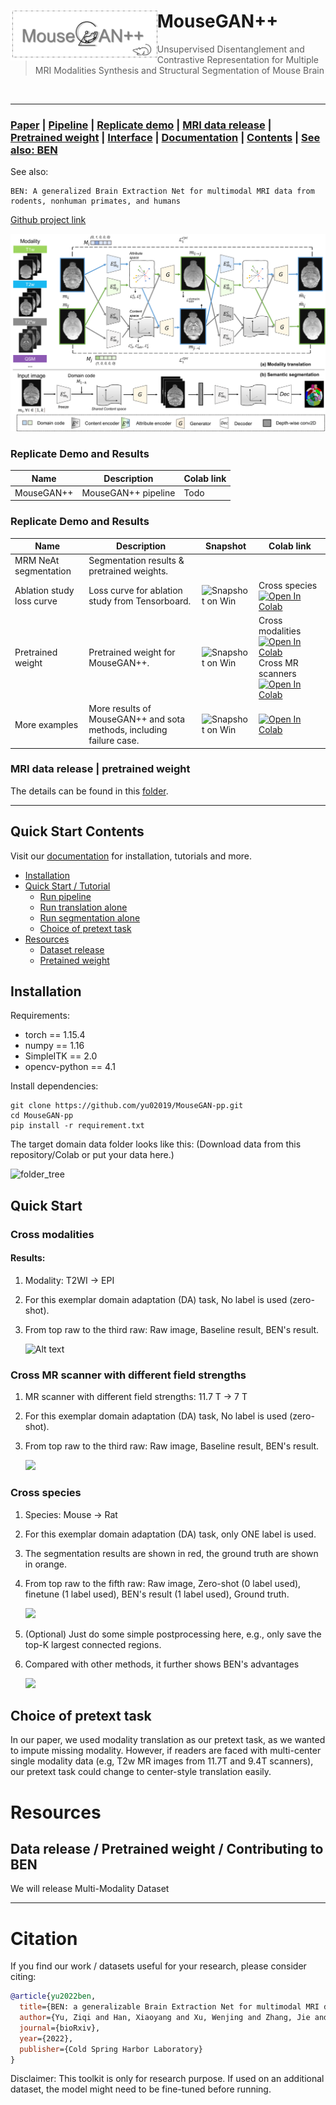<div>
<img src="fig/logo.png" align="left" style="margin: 10 10 10 10;" height="80px">
	<h1> MouseGAN++ </h1>
<blockquote> Unsupervised Disentanglement and Contrastive Representation for Multiple MRI Modalities Synthesis and Structural Segmentation of Mouse Brain
</blockquote>
</div>
<br />

<hr />


### [Paper](todo) | [Pipeline](todo)  | [Replicate demo](#replicate-demo) | [MRI data release](#dataset_release) | [Pretrained weight](/dataset_release) | [Interface](todo)  | [Documentation](todo)  | [Contents](#Quick-Start-Contents) | [See also: BEN]()

See also: 
```
BEN: A generalized Brain Extraction Net for multimodal MRI data from rodents, nonhuman primates, and humans
```
[Github project link](https://github.com/yu02019/BEN)

![](fig/MouseGAN-pp-workflow.png)



[//]: # (## Overview)

[//]: # (🚀 Quick start to use BEN or replicate our experiments in 5 minutes!)

### Replicate Demo and Results


| Name       | Description         | Colab link |
|------------|---------------------|------------|
| MouseGAN++ | MouseGAN++ pipeline | Todo       |


### Replicate Demo and Results
 

| Name                      | Description                                                          | Snapshot                                                                                                  | Colab link                                                                                                                                                                                                                                                                                                                                                                       |
|---------------------------|----------------------------------------------------------------------|-----------------------------------------------------------------------------------------------------------|----------------------------------------------------------------------------------------------------------------------------------------------------------------------------------------------------------------------------------------------------------------------------------------------------------------------------------------------------------------------------------|
| MRM NeAt segmentation     | Segmentation results & pretrained weights.                           |
| Ablation study loss curve | Loss curve for ablation study from Tensorboard.                      | <img src="./fig/cross-species-post.png" width = "150" height = "74" alt="Snapshot on Win" align=center /> | Cross species [![Open In Colab](https://colab.research.google.com/assets/colab-badge.svg)](https://colab.research.google.com/drive/1qsBg-_6NxVFUJCk0tbTyQ7vY8_FLnrc9?usp=sharing)                                                                                                                                                                                                |
| Pretrained weight         | Pretrained weight for MouseGAN++.                                    | <img src="./fig/cross-field.png" width = "150" height = "74" alt="Snapshot on Win" align=center />        | Cross modalities [![Open In Colab](https://colab.research.google.com/assets/colab-badge.svg)](https://colab.research.google.com/drive/14NWqdbkpsdt0cS4-SLCvcDmHLU05UlmV?usp=sharing) <br/> Cross MR scanners [![Open In Colab](https://colab.research.google.com/assets/colab-badge.svg)](https://colab.research.google.com/drive/1xrREREKEs0HvDvhxA0sGCLsIdAFNLd2w?usp=sharing) |
| More examples             | More results of MouseGAN++ and sota methods, including failure case. | <img src="./fig/Fig4.png" width = "150" height = "74" alt="Snapshot on Win" align=center />               | [![Open In Colab](https://colab.research.google.com/assets/colab-badge.svg)](https://colab.research.google.com/drive/1HgHgqli-mVuIj9QolJ85KEB8LJcgN5qh?usp=sharing)                                                                                                                                                                                                              |

 


### MRI data release | pretrained weight

The details can be found in this [folder](/dataset_release).



---
## Quick Start Contents

Visit our [documentation](todo) for installation, tutorials and more.

* [Installation](#installation)
* [Quick Start / Tutorial](#quick-start)
    + [Run pipeline](#run-pipeline)
    + [Run translation alone](#run-translation-alone)
    + [Run segmentation alone](#run-segmentation-alone)  
    + [Choice of pretext task](#choice-of-pretext-task)
* [Resources](#resources)
  * [Dataset release](/dataset_release)
  * [Pretained weight](/dataset_release)



## Installation

[//]: # (An Nvidia GPU is needed for faster inference &#40;less than 1 sec/scan on 1080ti gpu&#41;.)

Requirements:

* torch == 1.15.4
* numpy == 1.16
* SimpleITK == 2.0
* opencv-python == 4.1

[//]: # (* scikit-image == 0.16.2)


Install dependencies:


```shell
git clone https://github.com/yu02019/MouseGAN-pp.git
cd MouseGAN-pp
pip install -r requirement.txt
```

The target domain data folder looks like this: (Download data from this repository/Colab or put your data here.)

<img src="./fig/folder_tree.png" width = "320" height = "230" alt="folder_tree" align=center/>

## Quick Start

### Cross modalities

#### Results:

1. Modality: T2WI -> EPI
2. For this exemplar domain adaptation (DA) task, No label is used (zero-shot).
3. From top raw to the third raw: Raw image, Baseline result, BEN's result.

   ![Alt text](fig/cross-modality.png "fig.1")

### Cross MR scanner with different field strengths

1. MR scanner with different field strengths: 11.7 T -> 7 T
2. For this exemplar domain adaptation (DA) task, No label is used (zero-shot).
3. From top raw to the third raw: Raw image, Baseline result, BEN's result.

   ![](fig/cross-field.png)

### Cross species

1. Species: Mouse -> Rat
2. For this exemplar domain adaptation (DA) task, only ONE label is used.
3. The segmentation results are shown in red, the ground truth are shown in orange.
4. From top raw to the fifth raw: Raw image, Zero-shot (0 label used), finetune (1 label used), BEN's result (1 label
   used), Ground truth.

   ![](fig/cross-species.png)

5. (Optional) Just do some simple postprocessing here, e.g., only save the top-K largest connected regions.
6. Compared with other methods, it further shows BEN's advantages

   ![](fig/cross-species-post.png)

## Choice of pretext task

In our paper, we used modality translation as our pretext task, as we wanted to impute missing modality. However, if readers are faced with multi-center single modality data (e.g, T2w MR images from 11.7T and 9.4T scanners), our pretext task could change to center-style translation easily.



# Resources


## Data release / Pretrained weight / Contributing to BEN

[//]: # (The details can be found in this [folder]&#40;/dataset_release&#41;.)

We will release Multi-Modality Dataset




---



# Citation
If you find our work / datasets useful for your research, please consider citing:

```bibtex
@article{yu2022ben,
  title={BEN: a generalizable Brain Extraction Net for multimodal MRI data from rodents, nonhuman primates, and humans},
  author={Yu, Ziqi and Han, Xiaoyang and Xu, Wenjing and Zhang, Jie and Marr, Carsten and Shen, Dinggang and Peng, Tingying and Zhang, Xiao-Yong and Feng, Jianfeng},
  journal={bioRxiv},
  year={2022},
  publisher={Cold Spring Harbor Laboratory}
}
```

[//]: # (dataset reference: todo)


[//]: # (Acknowledgements: TODO)

Disclaimer: This toolkit is only for research purpose. If used on an additional dataset, the model might need to be fine-tuned before running.

